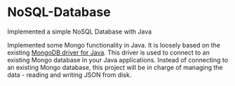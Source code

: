 # NoSQL-Database
Implemented a simple NoSQL Database with Java

Implemented some Mongo functionality in Java. It is loosely based on the existing [MongoDB driver for Java](https://mongodb.github.io/mongo-java-driver/). This driver is used to connect to an existing Mongo database in your Java applications. Instead of connecting to an existing Mongo database, this project will be in charge of managing the data - reading and writing JSON from disk.
